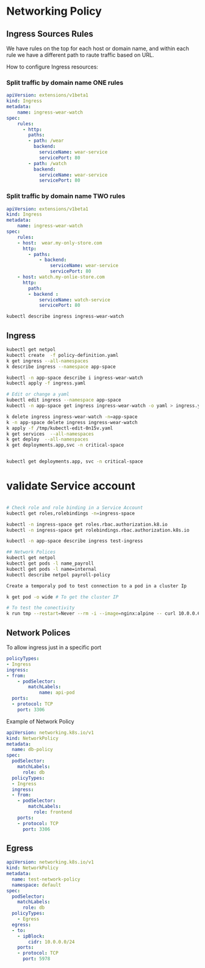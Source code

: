 # Networking Policy 

## Ingress Sources Rules
We have rules on the top for each host or domain name, and within each rule we have a different  path to raute traffic based on URL.

How to configure Ingress resources:

### Split traffic by domain name ONE rules

```yaml
apiVersion: extensions/v1beta1
kind: Ingress
metadata:
    name: ingress-wear-watch
spec:
    rules:
      - http: 
        paths:
        - path: /wear
          backend:
            serviceName: wear-service
            servicePort: 80
        - path: /watch
          backend:
            serviceName: wear-service
            servicePort: 80
```

### Split traffic by domain name TWO rules

```yaml
apiVersion: extensions/v1beta1
kind: Ingress
metadata:
    name: ingress-wear-watch
spec:
    rules:
    - host:  wear.my-only-store.com
      http:
        - paths:
            - backend:
                serviceName: wear-service
                servicePort: 80
    - host: watch.my-onlie-store.com
      http:
        path:
        - backend :
            serviceName: watch-service
            servicePort: 80
```

```bash
kubectl describe ingress ingress-wear-watch
```


## Ingress
```bash
kubectl get netpol
kubectl create  -f policy-definition.yaml
k get ingress --all-namespaces
k describe ingress --namespace app-space

kubectl -n app-space describe i ingress-wear-watch
kubectl apply -f ingress.yaml

# Edit or change a yaml
kubectl edit ingress --namespace app-space
kubectl -n app-space get ingress ingress-wear-watch -o yaml > ingress.yaml

k delete ingress ingress-wear-watch -n=app-space
k -n app-space delete ingress ingress-wear-watch
k apply -f /tmp/kubectl-edit-0n15v.yaml
k get services  --all-namespaces
k get deploy  --all-namespaces
k get deployments.app,svc -n critical-space


kubectl get deployments.app, svc -n critical-space
```

# validate Service account

```bash

# Check role and role binding in a Service Account
kubectl get roles,rolebindings -n=ingress-space

kubectl -n ingress-space get roles.rbac.authorization.k8.io
kubectl -n ingress-space get rolebindings.rbac.authorization.k8s.io

kubectl -n app-space describe ingress test-ingress

## Network Polices
kubectl get netpol
kubectl get pods -l name_payroll
kubectl get pods -l name=internal
kubectl describe netpol payroll-policy
```

```bash
Create a temporaly pod to test connection to a pod in a cluster Ip

k get pod -o wide # To get the cluster IP

# To test the conectivity
k run tmp --restart=Never --rm -i --image=nginx:alpine -- curl 10.0.0.67

```

## Network Polices

To allow ingress just in a specific port

```yaml
policyTypes:
- Ingress
ingress:
- from:
    - podSelector:
        matchLabels:
            name: api-pod
  ports:
  - protocol: TCP
    port: 3306  
```
Example of Network Policy

```yaml
apiVersion: networking.k8s.io/v1
kind: NetworkPolicy
metadata:
  name: db-policy
spec:
  podSelector:
    matchLabels:
      role: db
  policyTypes:
  - Ingress
  ingress:
  - from:
    - podSelector:
        matchLabels:
          role: frontend
    ports:
    - protocol: TCP
      port: 3306
```


## Egress

```yaml
apiVersion: networking.k8s.io/v1
kind: NetworkPolicy
metadata:
  name: test-network-policy
  namespace: default
spec:
  podSelector:
    matchLabels:
      role: db
  policyTypes:
    - Egress
  egress:
  - to:
    - ipBlock:
        cidr: 10.0.0.0/24
    ports:
    - protocol: TCP
      port: 5978

```
